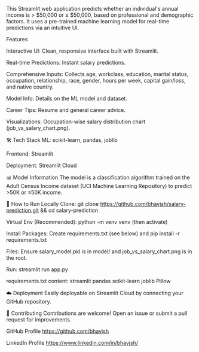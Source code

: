 This Streamlit web application predicts whether an individual's annual income is > $50,000 or ≤ $50,000, based on professional and demographic factors. It uses a pre-trained machine learning model for real-time predictions via an intuitive UI.

Features

Interactive UI: Clean, responsive interface built with Streamlit.

Real-time Predictions: Instant salary predictions.

Comprehensive Inputs: Collects age, workclass, education, marital status, occupation, relationship, race, gender, hours per week, capital gain/loss, and native country.

Model Info: Details on the ML model and dataset.

Career Tips: Resume and general career advice.

Visualizations: Occupation-wise salary distribution chart (job_vs_salary_chart.png).

🛠️ Tech Stack
ML: scikit-learn, pandas, joblib

Frontend: Streamlit

Deployment: Streamlit Cloud

📊 Model Information
The model is a classification algorithm trained on the Adult Census Income dataset (UCI Machine Learning Repository) to predict >50K or ≤50K income.

🚀 How to Run Locally
Clone: git clone https://github.com/bhavjsh/salary-prediction.git && cd salary-prediction

Virtual Env (Recommended): python -m venv venv (then activate)

Install Packages: Create requirements.txt (see below) and pip install -r requirements.txt

Files: Ensure salary_model.pkl is in model/ and job_vs_salary_chart.png is in the root.

Run: streamlit run app.py

requirements.txt content:
streamlit
pandas
scikit-learn
joblib
Pillow

☁️ Deployment
Easily deployable on Streamlit Cloud by connecting your GitHub repository.

🤝 Contributing
Contributions are welcome! Open an issue or submit a pull request for improvements.


GitHub Profile https://github.com/bhavjsh

LinkedIn Profile https://www.linkedin.com/in/bhavjsh/
